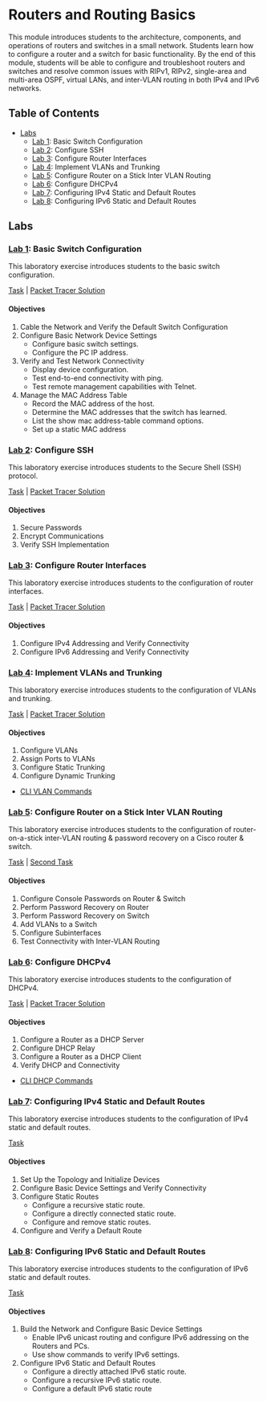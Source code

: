 # Routers and Routing Basics

This module introduces students to the architecture, components, and operations of routers and switches in a small network. Students learn how to configure a router and a switch for basic functionality. By the end of this module, students will be able to configure and troubleshoot routers and switches and resolve common issues with RIPv1, RIPv2, single-area and multi-area OSPF, virtual LANs, and inter-VLAN routing in both IPv4 and IPv6 networks.

## Table of Contents

- [Labs](#labs)
    - [Lab 1](#lab-1-basic-switch-configuration): Basic Switch Configuration
    - [Lab 2](#lab-2-configure-ssh): Configure SSH
    - [Lab 3](#lab-3-configure-router-interfaces): Configure Router Interfaces
    - [Lab 4](#lab-4-implement-vlans-and-trunking): Implement VLANs and Trunking
    - [Lab 5](#lab-5-configure-router-on-a-stick-inter-vlan-routing): Configure Router on a Stick Inter VLAN Routing
    - [Lab 6](#lab-6-configure-dhcpv4): Configure DHCPv4
    - [Lab 7](#lab-7-configuring-ipv4-static-and-default-routes): Configuring IPv4 Static and Default Routes
    - [Lab 8](#lab-8-configuring-ipv6-static-and-default-routes): Configuring IPv6 Static and Default Routes

## Labs

### [Lab 1](Lab1): Basic Switch Configuration

This laboratory exercise introduces students to the basic switch configuration.

[Task](Lab1/%20Basic%20Switch%20Configuration.pdf) | [Packet Tracer Solution](Lab1/Basic%20Switch%20Configuration.pkt)

#### Objectives

1. Cable the Network and Verify the Default Switch Configuration
2. Configure Basic Network Device Settings
    - Configure basic switch settings.
    - Configure the PC IP address.
3. Verify and Test Network Connectivity
    - Display device configuration.
    - Test end-to-end connectivity with ping.
    - Test remote management capabilities with Telnet.
4. Manage the MAC Address Table
    - Record the MAC address of the host.
    - Determine the MAC addresses that the switch has learned.
    - List the show mac address-table command options.
    - Set up a static MAC address

### [Lab 2](Lab2): Configure SSH

This laboratory exercise introduces students to the Secure Shell (SSH) protocol.

[Task](Lab2/Configure%20SSH.pdf) | [Packet Tracer Solution](Lab2/Configure%20SSH.pkt)

#### Objectives

1. Secure Passwords
2. Encrypt Communications
3. Verify SSH Implementation

### [Lab 3](Lab3): Configure Router Interfaces

This laboratory exercise introduces students to the configuration of router interfaces.

[Task](Lab3/Configure%20Router%20Interfaces.pdf) | [Packet Tracer Solution](Lab3/Configure%20Router%20Interfaces.pkt)

#### Objectives

1. Configure IPv4 Addressing and Verify Connectivity
2. Configure IPv6 Addressing and Verify Connectivity

### [Lab 4](Lab4): Implement VLANs and Trunking

This laboratory exercise introduces students to the configuration of VLANs and trunking.

[Task](Lab4/Implement%20VLANs%20and%20Trunking.pdf) | [Packet Tracer Solution](Lab4/Implement%20VLANs%20and%20Trunking.pkt)

#### Objectives

1. Configure VLANs
2. Assign Ports to VLANs
3. Configure Static Trunking
4. Configure Dynamic Trunking
- [CLI VLAN Commands](Lab4/CLI%20VLAN%20Commands.pdf)

### [Lab 5](Lab5): Configure Router on a Stick Inter VLAN Routing

This laboratory exercise introduces students to the configuration of router-on-a-stick inter-VLAN routing & password recovery on a Cisco router & switch.

[Task](Lab5/Configure%20Router%20on%20Stick%20Inter%20VLAN%20Routing.pdf) | [Second Task](Lab5/Password%20Recovery%20on%20Router%20%20Switch.pdf)

#### Objectives

1. Configure Console Passwords on Router & Switch
2. Perform Password Recovery on Router
3. Perform Password Recovery on Switch
4. Add VLANs to a Switch
5. Configure Subinterfaces
5. Test Connectivity with Inter-VLAN Routing

### [Lab 6](Lab6): Configure DHCPv4

This laboratory exercise introduces students to the configuration of DHCPv4.

[Task](Lab6/Configure%20DHCPv4.pdf) | [Packet Tracer Solution](Lab6/Configure%20DHCPv4.pkt)

#### Objectives

1. Configure a Router as a DHCP Server
2. Configure DHCP Relay
3. Configure a Router as a DHCP Client
4. Verify DHCP and Connectivity
- [CLI DHCP Commands](Lab6/CLI%20DHCP%20Commands.pdf)

### [Lab 7](Lab7): Configuring IPv4 Static and Default Routes

This laboratory exercise introduces students to the configuration of IPv4 static and default routes.

[Task](Lab7/Configuring%20IPv4%20Static%20and%20Default%20Routes.pdf)

#### Objectives

1. Set Up the Topology and Initialize Devices
2. Configure Basic Device Settings and Verify Connectivity
3. Configure Static Routes
    - Configure a recursive static route.
    - Configure a directly connected static route.
    - Configure and remove static routes.
4. Configure and Verify a Default Route

### [Lab 8](Lab8): Configuring IPv6 Static and Default Routes

This laboratory exercise introduces students to the configuration of IPv6 static and default routes.

[Task](Lab8/Configuring%20IPv6%20Static%20and%20Default%20Routes.pdf)

#### Objectives

1. Build the Network and Configure Basic Device Settings
    - Enable IPv6 unicast routing and configure IPv6 addressing on the Routers and PCs.
    - Use show commands to verify IPv6 settings.
2. Configure IPv6 Static and Default Routes
    - Configure a directly attached IPv6 static route.
    - Configure a recursive IPv6 static route.
    - Configure a default IPv6 static route

